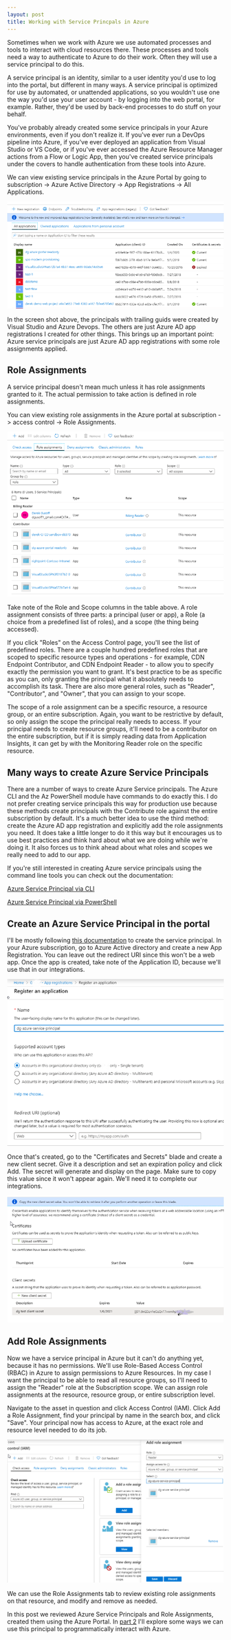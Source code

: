 ```yaml
---
layout: post
title: Working with Service Princpals in Azure
---
```


Sometimes when we work with Azure we use automated processes and tools to interact with cloud resources there. These processes and tools need a way to authenticate to Azure to do their work. Often they will use a service principal to do this.

A service principal is an identity, similar to a user identity you'd use to log into the portal, but different in many ways. A service principal is optimized for use by automated, or unattended applications, so you wouldn't use one the way you'd use your user account - by logging into the web portal, for example. Rather, they'd be used by back-end processes to do stuff on your behalf.

You've probably already created some service principals in your Azure environments, even if you don't realize it. If you've ever run a DevOps pipeline into Azure, if you've ever deployed an application from Visual Studio or VS Code, or if you've ever accessed the Azure Resource Manager actions from a Flow or Logic App, then you've created service principals under the covers to handle authentication from these tools into Azure.

We can view existing service principals in the Azure Portal by going to subscription -> Azure Active Directory -> App Registrations -> All Applications. 

![screenshot](/images/az-principals/1.png "Screen shot")


In the screen shot above, the principals with trailing guids were created by Visual Studio and Azure Devops. The others are just Azure AD app registrations I created for other things. This brings up an important point: Azure service principals are just Azure AD app registrations with some role assignments applied.

## Role Assignments

A service principal doesn't mean much unless it has role assignments granted to it. The actual permission to take action is defined in role assignments.

You can view existing role assignments in the Azure portal at subscription -> access control -> Role Assignments. 

![screenshot](/images/az-principals/2.png "Screen shot")

Take note of the Role and Scope columns in the table above. A role assignment consists of three parts: a principal (user or app), a Role (a choice from a predefined list of roles), and a scope (the thing being accessed).

If you click "Roles" on the Access Control page, you'll see the list of predefined roles. There are a couple hundred predefined roles that are scoped to specific resource types and operations - for example, CDN Endpoint Contributor, and CDN Endpoint Reader - to allow you to specify exactly the permission you want to grant. It's best practice to be as specific as you can, only granting the principal what it absolutely needs to accomplish its task. There are also more general roles, such as "Reader", "Contributor", and "Owner", that you can assign to your scope.

The scope of a role assignment can be a specific resource, a resource group, or an entire subscription. Again, you want to be restrictive by default, so only assign the scope the principal really needs to access. If your principal needs to create resource groups, it'll need to be a contributor on the entire subscription, but if it is simply reading data from Application Insights, it can get by with the Monitoring Reader role on the specific resource.

## Many ways to create Azure Service Principals

There are a number of ways to create Azure Service principals. The Azure CLI and the Az PowerShell module have commands to do exactly this. I do not prefer creating service principals this way for production use because these methods create principals with the Contribute role against the entire subscription by default. It's a much better idea to use the third method: create the Azure AD app registration and explicitly add the role assignments you need. It does take a little longer to do it this way but it encourages us to use best practices and think hard about what we are doing while we're doing it. It also forces us to think ahead about what roles and scopes we really need to add to our app.

If you're still interested in creating Azure service principals using the command line tools you can check out the documentation:

[Azure Service Principal via CLI](https://docs.microsoft.com/en-us/cli/azure/create-an-azure-service-principal-azure-cli?view=azure-cli-latest)

[Azure Service Principal via PowerShell](https://docs.microsoft.com/en-us/azure/active-directory/develop/howto-authenticate-service-principal-powershell)

## Create an Azure Service Principal in the portal

I'll be mostly following [this documentation](https://docs.microsoft.com/en-us/azure/active-directory/develop/howto-create-service-principal-portal) to create the service principal. In your Azure subscription, go to Azure Active directory and create a new App Registration. You can leave out the redirect URI since this won't be a web app. Once the app is created, take note of the Application ID, because we'll use that in our integrations.

![screenshot](/images/az-principals/3.png "Screen shot")

 Once that's created, go to the "Certificates and Secrets" blade and create a new client secret. Give it a description and set an expiration policy and click Add. The secret will generate and display on the page. Make sure to copy this value since it won't appear again. We'll need it to complete our integrations.

![screenshot](/images/az-principals/4.png "Screen shot")

## Add Role Assignments

Now we have a service principal in Azure but it can't do anything yet, because it has no permissions. We'll use Role-Based Access Control (RBAC) in Azure to assign permissions to Azure Resources. In my case I want the principal to be able to read all resource groups, so I'll need to assign the "Reader" role at the Subscription scope. We can assign role assignments at the resource, resource group, or entire subscription level.

Navigate to the asset in question and click Access Control (IAM). Click Add a Role Assignment, find your principal by name in the search box, and click "Save". Your principal now has access to Azure, at the exact role and resource level needed to do its job.

![screenshot](/images/az-principals/5.png "Screen shot")

We can use the Role Assignments tab to review existing role assignments on that resource, and modify and remove as needed.

In this post we reviewed Azure Service Principals and Role Assignments, created them using the Azure Portal. In [part 2](https://dgusoff.github.io/Azure-Principals2/) I'll explore some ways we can use this principal to programmatically interact with Azure.

